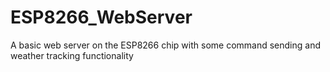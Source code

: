 # ESP8266_WebServer
A basic web server on the ESP8266 chip with some command sending and weather tracking functionality
